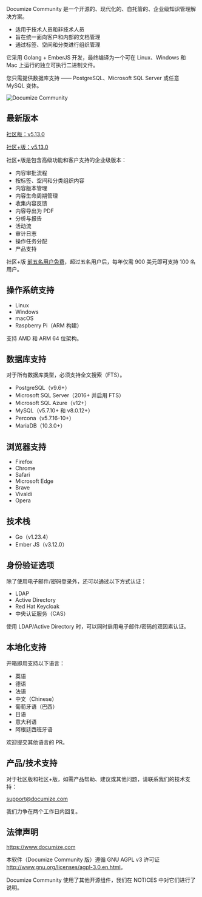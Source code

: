 Documize Community 是一个开源的、现代化的、自托管的、企业级知识管理解决方案。

- 适用于技术人员和非技术人员
- 旨在统一面向客户和内部的文档管理
- 通过标签、空间和分类进行组织管理

它采用 Golang + EmberJS 开发，最终编译为一个可在 Linux、Windows 和 Mac 上运行的独立可执行二进制文件。

您只需提供数据库支持 —— PostgreSQL、Microsoft SQL Server 或任意 MySQL 变体。

![Documize Community](https://github.com/documize/community/blob/master/screenshot.png?raw=true)

## 最新版本

[社区版：v5.13.0](https://github.com/documize/community/releases)

[社区+版：v5.13.0](https://www.documize.com/community/get-started)

社区+版是包含高级功能和客户支持的企业级版本：

- 内容审批流程
- 按标签、空间和分类组织内容
- 内容版本管理
- 内容生命周期管理
- 收集内容反馈
- 内容导出为 PDF
- 分析与报告
- 活动流
- 审计日志
- 操作任务分配
- 产品支持

社区+版 [前五名用户免费](https://www.documize.com/community/get-started)，超过五名用户后，每年仅需 900 美元即可支持 100 名用户。

## 操作系统支持

- Linux
- Windows
- macOS
- Raspberry Pi（ARM 构建）

支持 AMD 和 ARM 64 位架构。

## 数据库支持

对于所有数据库类型，必须支持全文搜索（FTS）。

- PostgreSQL（v9.6+）
- Microsoft SQL Server（2016+ 并启用 FTS）
- Microsoft SQL Azure（v12+）
- MySQL（v5.7.10+ 和 v8.0.12+）
- Percona（v5.7.16-10+）
- MariaDB（10.3.0+）

## 浏览器支持

- Firefox
- Chrome
- Safari
- Microsoft Edge
- Brave
- Vivaldi
- Opera

## 技术栈

- Go（v1.23.4）
- Ember JS（v3.12.0）

## 身份验证选项

除了使用电子邮件/密码登录外，还可以通过以下方式认证：

* LDAP
* Active Directory
* Red Hat Keycloak
* 中央认证服务（CAS）

使用 LDAP/Active Directory 时，可以同时启用电子邮件/密码的双因素认证。

## 本地化支持

开箱即用支持以下语言：

- 英语
- 德语
- 法语
- 中文（Chinese）
- 葡萄牙语（巴西）
- 日语
- 意大利语
- 阿根廷西班牙语

欢迎提交其他语言的 PR。

## 产品/技术支持

对于社区版和社区+版，如需产品帮助、建议或其他问题，请联系我们的技术支持：

<support@documize.com>

我们力争在两个工作日内回复。

## 法律声明

<https://www.documize.com>

本软件（Documize Community 版）遵循 GNU AGPL v3 许可证 <http://www.gnu.org/licenses/agpl-3.0.en.html>。

Documize Community 使用了其他开源组件，我们在 NOTICES 中对它们进行了说明。